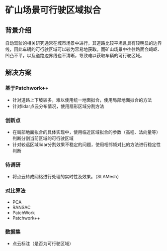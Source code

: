 # 矿山场景可行驶区域拟合
## 背景介绍
自动驾驶的相关研究通常在城市场景中进行，其道路比较平坦且具有较明显的边界线，因此车辆的可行驶区域可以较为容易地获取。而矿山场景中往往路面会崎岖、凹凸不平，以及道路边界线也不清晰，导致难以获取车辆的可行驶区域。

## 解决方案
### 基于Patchwork++
- 针对道路上下坡较多，难以使用统一地面拟合，使用局部地面拟合的方法
- 针对lidar点云分布情况，使用扇形区域分割方法
### 创新点
- 在局部地面拟合的具体实现中，使用临近区域拟合的参数（高程、法向量等）判断分割当前区域的可行驶区域
- 针对较远区域lidar分割效果不稳定的问题，使用相邻帧对比的方法进行稳定性判断

### 待调研
- 将点云转成网格进行处理的实时性及效果。（SLAMesh）

### 对比算法
- PCA
- RANSAC
- PatchWork
- Patchwork++

### 数据集
- 点云标注（是否为可行驶区域）
